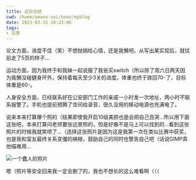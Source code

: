 ```yaml
---
title: 近日总结
cwd: /home/amano-sei/hexo/myblog
date: 2021-03-15 20:23:06
tags:
- 日常
---
```


论文方面，进度不佳（笑）不想抛锅给心情，还是我懒吧。从写出某实现后，就往前走了5页的样子...

运动方面，因为我终于和我妹一起说服了我爸买switch（所以除了周六日两天因为我懒没碰健身环外，保持着每天至少3关的进度。体重也终于跌回70\-了，目标体重是60\-。

人身安全方面，已经联系好在公安部门工作的亲戚一小时发一次地址，两小时不联系报警了。手机也提前预腾了空间给录音，很久没用的移动电源也充满电了。

说来本来打算爆个照的（结果即使我开启10级美颜也是会把自己丑哭...所以用下面这张吧，本来打算问老师要张远景照的，但是好像不是马上可以找到的...看到这张照片的时候我就笑喷了...（选择这张照片是因为这是我第一次在类似比赛中获奖，也是我和室友最终关系变僵的祸根，鼓励自己的同时也警告自己吧（话说GIMP真他喵难用...

![一个蠢人的照片](/img/silly_and_ugly.jpg)

嗯（照片等安全回来我一定会删了的，我也不想长的这么难看啊（（（

